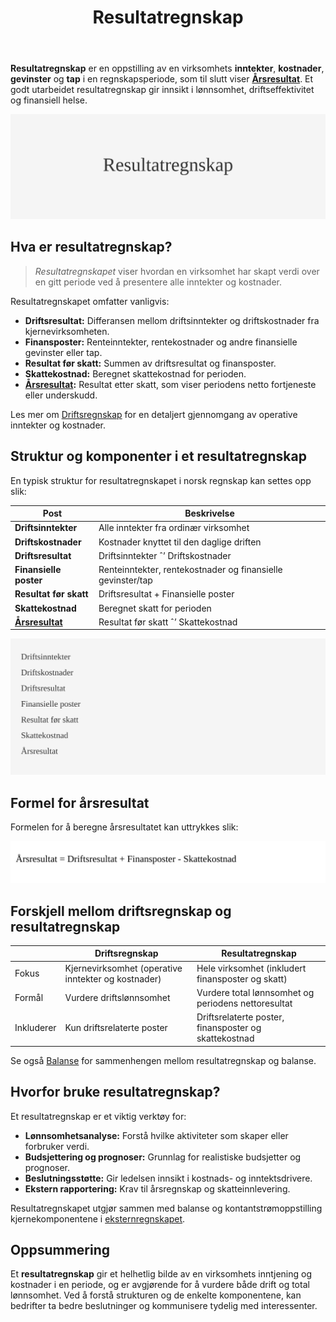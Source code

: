﻿---
title: "Resultatregnskap"
seoTitle: "Resultatregnskap"
description: '**Resultatregnskap** er en oppstilling av en virksomhets **inntekter**, **kostnader**, **gevinster** og **tap** i en regnskapsperiode, som til slutt viser **[Å...'
---

**Resultatregnskap** er en oppstilling av en virksomhets **inntekter**, **kostnader**, **gevinster** og **tap** i en regnskapsperiode, som til slutt viser **[Årsresultat](/blogs/regnskap/aarsresultat "Årsresultat")**. Et godt utarbeidet resultatregnskap gir innsikt i lønnsomhet, driftseffektivitet og finansiell helse.

![Resultatregnskap](resultatregnskap-image.svg)

## Hva er resultatregnskap?

> _Resultatregnskapet_ viser hvordan en virksomhet har skapt verdi over en gitt periode ved å presentere alle inntekter og kostnader.

Resultatregnskapet omfatter vanligvis:

* **Driftsresultat:** Differansen mellom driftsinntekter og driftskostnader fra kjernevirksomheten.
* **Finansposter:** Renteinntekter, rentekostnader og andre finansielle gevinster eller tap.
* **Resultat før skatt:** Summen av driftsresultat og finansposter.
* **Skattekostnad:** Beregnet skattekostnad for perioden.
* **[Årsresultat](/blogs/regnskap/aarsresultat "Årsresultat"):** Resultat etter skatt, som viser periodens netto fortjeneste eller underskudd.

Les mer om [Driftsregnskap](/blogs/regnskap/hva-er-driftsregnskap "Hva er Driftsregnskap? Komplett Guide til Driftsregnskap og Lønnsomhetsanalyse") for en detaljert gjennomgang av operative inntekter og kostnader.

## Struktur og komponenter i et resultatregnskap

En typisk struktur for resultatregnskapet i norsk regnskap kan settes opp slik:

| Post                     | Beskrivelse                                              |
|--------------------------|----------------------------------------------------------|
| **Driftsinntekter**      | Alle inntekter fra ordinær virksomhet                    |
| **Driftskostnader**      | Kostnader knyttet til den daglige driften               |
| **Driftsresultat**       | Driftsinntekter ˆ’ Driftskostnader                       |
| **Finansielle poster**   | Renteinntekter, rentekostnader og finansielle gevinster/tap |
| **Resultat før skatt**   | Driftsresultat + Finansielle poster                     |
| **Skattekostnad**        | Beregnet skatt for perioden                              |
| **[Årsresultat](/blogs/regnskap/aarsresultat "Årsresultat")** | Resultat før skatt ˆ’ Skattekostnad                       |

![Struktur av Resultatregnskap](resultatregnskap-struktur.svg)

## Formel for årsresultat

Formelen for å beregne årsresultatet kan uttrykkes slik:

![Resultatregnskap Formel](resultatregnskap-formel.svg)

## Forskjell mellom driftsregnskap og resultatregnskap

|                      | **Driftsregnskap**                                      | **Resultatregnskap**                                             |
|----------------------|---------------------------------------------------------|------------------------------------------------------------------|
| Fokus                | Kjernevirksomhet (operative inntekter og kostnader)     | Hele virksomhet (inkludert finansposter og skatt)                |
| Formål               | Vurdere driftslønnsomhet                                 | Vurdere total lønnsomhet og periodens nettoresultat             |
| Inkluderer           | Kun driftsrelaterte poster                              | Driftsrelaterte poster, finansposter og skattekostnad            |

Se også [Balanse](/blogs/regnskap/hva-er-balanse "Hva er Balanse? Komplett Guide til Balanseregnskap og Finansiell Stilling") for sammenhengen mellom resultatregnskap og balanse.

## Hvorfor bruke resultatregnskap?

Et resultatregnskap er et viktig verktøy for:

* **Lønnsomhetsanalyse:** Forstå hvilke aktiviteter som skaper eller forbruker verdi.
* **Budsjettering og prognoser:** Grunnlag for realistiske budsjetter og prognoser.
* **Beslutningsstøtte:** Gir ledelsen innsikt i kostnads- og inntektsdrivere.
* **Ekstern rapportering:** Krav til årsregnskap og skatteinnlevering.

Resultatregnskapet utgjør sammen med balanse og kontantstrømoppstilling kjernekomponentene i [eksternregnskapet](/blogs/regnskap/hva-er-eksternregnskap "Hva er Eksternregnskap? Komplett Guide til Ekstern Finansiell Rapportering").

## Oppsummering

Et **resultatregnskap** gir et helhetlig bilde av en virksomhets inntjening og kostnader i en periode, og er avgjørende for å vurdere både drift og total lønnsomhet. Ved å forstå strukturen og de enkelte komponentene, kan bedrifter ta bedre beslutninger og kommunisere tydelig med interessenter.










